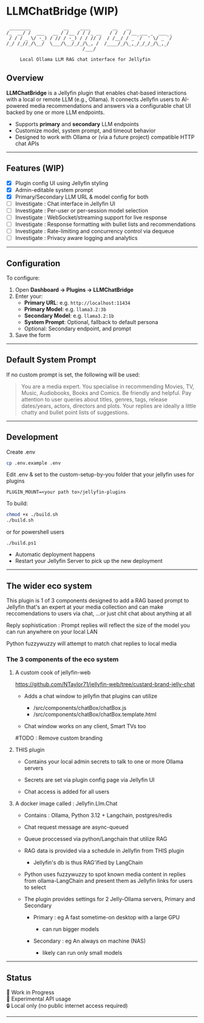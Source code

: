 # LLMChatBridge (WIP)

```
 ________            __    ____        __   __               
/_  __/ /  ___   __ / /__ / / /_ __   / /  / /__ ___ _  ___ _
 / / / _ \/ -_) / // / -_) / / // /  / /__/ / _ `/  ' \/ _ `/
/_/ /_//_/\__/  \___/\__/_/_/\_, /  /____/_/\_,_/_/_/_/\_,_/ 
                            /___/                            

     Local Ollama LLM RAG chat interface for Jellyfin
```

## Overview

**LLMChatBridge** is a Jellyfin plugin that enables chat-based interactions with a local or remote LLM (e.g., Ollama). It connects Jellyfin users to AI-powered media recommendations and answers via a configurable chat UI backed by one or more LLM endpoints.

- Supports **primary** and **secondary** LLM endpoints
- Customize model, system prompt, and timeout behavior
- Designed to work with Ollama or (via a future project) compatible HTTP chat APIs

---

## Features (WIP)

- [x] Plugin config UI using Jellyfin styling
- [x] Admin-editable system prompt
- [x] Primary/Secondary LLM URL & model config for both
- [ ] Investigate : Chat interface in Jellyfin UI
- [ ] Investigate : Per-user or per-session model selection
- [ ] Investigate : WebSocket/streaming support for live response
- [ ] Investigate : Response formatting with bullet lists and recommendations
- [ ] Investigate : Rate-limiting and concurrency control via dequeue
- [ ] Investigate : Privacy aware logging and analytics

---

## Configuration

To configure:

1. Open **Dashboard → Plugins → LLMChatBridge**
2. Enter your:
   - **Primary URL**: e.g. `http://localhost:11434`
   - **Primary Model**: e.g. `llama3.2:3b`
   - **Secondary Model**: e.g. `llama3.2:1b`
   - **System Prompt**: Optional, fallback to default persona
   - Optional: Secondary endpoint, and prompt
3. Save the form

---

## Default System Prompt

If no custom prompt is set, the following will be used:

> You are a media expert. You specialise in recommending Movies, TV, Music, Audiobooks, Books and Comics. Be friendly and helpful. Pay attention to user queries about titles, genres, tags, release dates/years, actors, directors and plots. Your replies are ideally a little chatty and bullet point lists of suggestions.

---

## Development

Create .env

```bash
cp .env.example .env
```

Edit .env & set to the custom-setup-by-you folder that your jellyfin uses for plugins

```
PLUGIN_MOUNT=<your path to>/jellyfin-plugins
```

To build:

```bash
chmod +x ./build.sh
./build.sh
```
or for powershell users
```
./build.ps1
```

* Automatic deployment happens
* Restart your Jellyfin Server to pick up the new deployment


---

## The wider eco system

This plugin is 1 of 3 components designed to add a RAG based prompt to Jellyfin that's an expert at your media collection and can make reccomendations to users via chat, ...or just chit chat about anything at all

Reply sophistication : Prompt replies will reflect the size of the model you can run anywhere on your local LAN

Python fuzzywuzzy will attempt to match chat replies to local media 

### The 3 components of the eco system 

1. A custom cook of jellyfin-web

   https://github.com/NTaylor71/jellyfin-web/tree/custard-brand-jelly-chat

   * Adds a chat window to jellyfin that plugins can utilize

   		* /src/components/chatBox/chatBox.js
   		* /src/components/chatBox/chatBox.template.html

   * Chat window works on any client, Smart TVs too

   #TODO : Remove custom branding

2. THIS plugin

	* Contains your local admin secrets to talk to one or more Ollama servers

	* Secrets are set via plugin config page via Jellyfin UI

	* Chat access is added for all users


3. A docker image called : Jellyfin.Llm.Chat

	* Contains : Ollama, Python 3.12 + Langchain, postgres/redis

	* Chat request message are async-queued

	* Queue proccessed via python/Langchain that utilize RAG

	* RAG data is provided via a schedule in Jellyfin from THIS plugin

		* Jellyfin's db is thus RAG'ified by LangChain

	* Python uses fuzzywuzzy to spot known media content in replies from ollama-LangChain and present them as Jellyfin links for users to select

	* The plugin provides settings for 2 Jelly-Ollama servers, Primary and Secondary

		* Primary : eg A fast sometime-on desktop with a large GPU

			* can run bigger models

		* Secondary : eg An always on machine (NAS) 

			* likely can run only small models


---

## Status

🚧 Work in Progress  
🧪 Experimental API usage  
🔒 Local only (no public internet access required)

---

